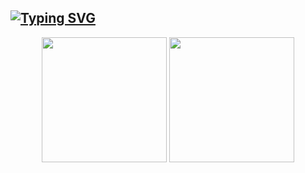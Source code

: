 [![Typing SVG](https://readme-typing-svg.demolab.com?font=Fira+Code&weight=600&size=35&duration=4000&pause=1000&color=2aa889&background=A2FFDC00&center=true&vCenter=true&width=1000&height=90&lines=Ol%C3%A1%2C+eu+sou+Igor+Ramiro;Tenho+21+anos;Estudante+de+ci%C3%AAncia+da+computa%C3%A7%C3%A3o)](https://git.io/typing-svg)
---

<div align="center" >

  <img height="200em" src="https://github-readme-stats.vercel.app/api?username=igorramiro&show_icons=true&theme=gotham&include_all_commits=true&count_private=true"/>
  <img height="200em" src="https://github-readme-stats.vercel.app/api/top-langs/?username=igorramiro&layout=compact&langs_count=6&theme=gotham"/>
  
</div>
